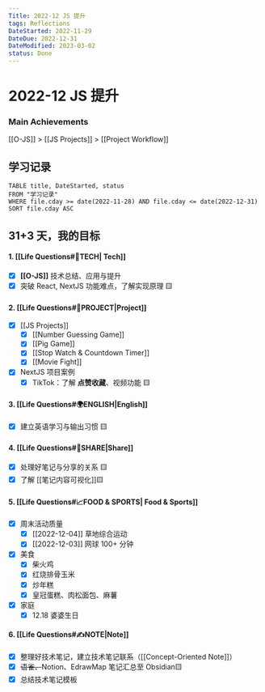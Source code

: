 ```yaml
---
Title: 2022-12 JS 提升
tags: Reflections
DateStarted: 2022-11-29
DateDue: 2022-12-31
DateModified: 2023-03-02
status: Done
---
```


# 2022-12 JS 提升

### Main Achievements

[[O-JS]] > [[JS Projects]] > [[Project Workflow]]

## 学习记录

```dataview
TABLE title, DateStarted, status
FROM "学习记录"
WHERE file.cday >= date(2022-11-28) AND file.cday <= date(2022-12-31)
SORT file.cday ASC
```

## 31+3 天，我的目标

#### 1. [[Life Questions#🚀TECH| Tech]]

- [x] **[[O-JS]]** 技术总结、应用与提升
- [x] 突破 React, NextJS 功能难点，了解实现原理 🟨

#### 2. [[Life Questions#🚀PROJECT|Project]]

- [x] [[JS Projects]]
  - [x] [[Number Guessing Game]]
  - [x] [[Pig Game]]
  - [x] [[Stop Watch & Countdown Timer]]
  - [x] [[Movie Fight]]
- [x] NextJS 项目案例
  - [x] TikTok：了解 **点赞收藏**、视频功能 🟨

#### 3. [[Life Questions#🌍ENGLISH|English]]

- [x] 建立英语学习与输出习惯 🟨

#### 4. [[Life Questions#👯SHARE|Share]]

- [x] 处理好笔记与分享的关系 🟨
- [x] 了解 [[笔记内容可视化]]🟨

#### 5. [[Life Questions#📈FOOD & SPORTS| Food & Sports]]

- [x] 周末活动质量
  - [x] [[2022-12-04]] 草地综合运动
  - [x] [[2022-12-03]] 网球 100+ 分钟
- [x] 美食
  - [x] 柴火鸡
  - [x] 红烧排骨玉米
  - [x] 炒年糕
  - [x] 皇冠蛋糕、肉松面包、麻薯
- [x] 家庭
  - [x] 12.18 婆婆生日

#### 6. [[Life Questions#✍️NOTE|Note]]

- [x] 整理好技术笔记，建立技术笔记联系（[[Concept-Oriented Note]]）
- [x] ~~语雀、~~Notion、EdrawMap 笔记汇总至 Obsidian🟨
- [x] 总结技术笔记模板
